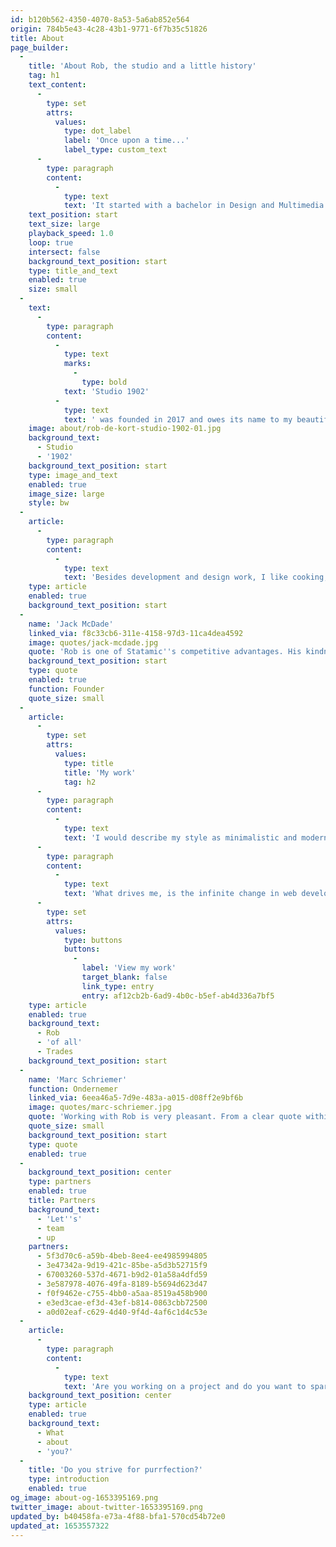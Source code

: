 ```yaml
---
id: b120b562-4350-4070-8a53-5a6ab852e564
origin: 784b5e43-4c28-43b1-9771-6f7b35c51826
title: About
page_builder:
  -
    title: 'About Rob, the studio and a little history'
    tag: h1
    text_content:
      -
        type: set
        attrs:
          values:
            type: dot_label
            label: 'Once upon a time...'
            label_type: custom_text
      -
        type: paragraph
        content:
          -
            type: text
            text: 'It started with a bachelor in Design and Multimedia. After that I was a teacher for many years at the Noorderpoort Art and Multimedia School in Groningen. I started graphic design when I was young and was co-owner of a web agency for ten years'
    text_position: start
    text_size: large
    playback_speed: 1.0
    loop: true
    intersect: false
    background_text_position: start
    type: title_and_text
    enabled: true
    size: small
  -
    text:
      -
        type: paragraph
        content:
          -
            type: text
            marks:
              -
                type: bold
            text: 'Studio 1902'
          -
            type: text
            text: ' was founded in 2017 and owes its name to my beautiful house in Baflo, where Anno 1902 adorns the facade. I work from home, which means that you often see a cat, child or my wife walking through the screen when we''re video conferencing. The variety of working independently and together on beautiful projects is what makes me love what I do.'
    image: about/rob-de-kort-studio-1902-01.jpg
    background_text:
      - Studio
      - '1902'
    background_text_position: start
    type: image_and_text
    enabled: true
    image_size: large
    style: bw
  -
    article:
      -
        type: paragraph
        content:
          -
            type: text
            text: 'Besides development and design work, I like cooking, music, theater and gaming. I also have a preference for anything that has a plug. Furthermore, I am a cat person, father of two and happy with the opportunity to light a fire in my garden, but also to be able to decide to make a long journey.'
    type: article
    enabled: true
    background_text_position: start
  -
    name: 'Jack McDade'
    linked_via: f8c33cb6-311e-4158-97d3-11ca4dea4592
    image: quotes/jack-mcdade.jpg
    quote: 'Rob is one of Statamic''s competitive advantages. His kindness, code, and critical thinking makes the community a better place.'
    background_text_position: start
    type: quote
    enabled: true
    function: Founder
    quote_size: small
  -
    article:
      -
        type: set
        attrs:
          values:
            type: title
            title: 'My work'
            tag: h2
      -
        type: paragraph
        content:
          -
            type: text
            text: 'I would describe my style as minimalistic and modern. My websites always match my clients message, with an eye for beautiful design. What I absolutely stand for, is user friendliness: managing a CMS shouldn''t be harder than writing a Word doc. I also think privacy and accessibility are important parts of my job.'
      -
        type: paragraph
        content:
          -
            type: text
            text: 'What drives me, is the infinite change in web development. Without exaggeration: I learn every single day and I keep improving and refining. My way of working is personal and I do things with care. I don’t like keeping up appearances. Simply because being yourself brings out the best in others.'
      -
        type: set
        attrs:
          values:
            type: buttons
            buttons:
              -
                label: 'View my work'
                target_blank: false
                link_type: entry
                entry: af12cb2b-6ad9-4b0c-b5ef-ab4d336a7bf5
    type: article
    enabled: true
    background_text:
      - Rob
      - 'of all'
      - Trades
    background_text_position: start
  -
    name: 'Marc Schriemer'
    function: Ondernemer
    linked_via: 6eea46a5-7d9e-483a-a015-d08ff2e9bf6b
    image: quotes/marc-schriemer.jpg
    quote: 'Working with Rob is very pleasant. From a clear quote within the deadline to a slick website. He works quickly, is knowledgeable and proactively comes up with improvements. Very satisfied!'
    quote_size: small
    background_text_position: start
    type: quote
    enabled: true
  -
    background_text_position: center
    type: partners
    enabled: true
    title: Partners
    background_text:
      - 'Let''s'
      - team
      - up
    partners:
      - 5f3d70c6-a59b-4beb-8ee4-ee4985994805
      - 3e47342a-9d19-421c-85be-a5d3b52715f9
      - 67003260-537d-4671-b9d2-01a58a4dfd59
      - 3e587978-4076-49fa-8189-b5694d623d47
      - f0f9462e-c755-4bb0-a5aa-8519a458b900
      - e3ed3cae-ef3d-43ef-b814-0863cbb72500
      - a0d02eaf-c629-4d40-9f4d-4af6c1d4c53e
  -
    article:
      -
        type: paragraph
        content:
          -
            type: text
            text: 'Are you working on a project and do you want to spar, collaborate or outsource parts? I''d love to work with you.'
    background_text_position: center
    type: article
    enabled: true
    background_text:
      - What
      - about
      - 'you?'
  -
    title: 'Do you strive for purrfection?'
    type: introduction
    enabled: true
og_image: about-og-1653395169.png
twitter_image: about-twitter-1653395169.png
updated_by: b40458fa-e73a-4f88-bfa1-570cd54b72e0
updated_at: 1653557322
---
```

